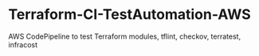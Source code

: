 # Terraform-CI-TestAutomation-AWS
 AWS CodePipeline to test Terraform modules, tflint, checkov, terratest, infracost

